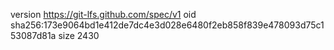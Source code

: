 version https://git-lfs.github.com/spec/v1
oid sha256:173e9064bd1e412de7dc4e3d028e6480f2eb858f839e478093d75c153087d81a
size 2430
